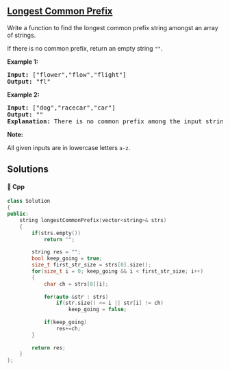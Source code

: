 ## [Longest Common Prefix](https://leetcode.com/problems/longest-common-prefix)

<p>Write a function to find the longest common prefix string amongst an array of strings.</p>

<p>If there is no common prefix, return an empty string <code>&quot;&quot;</code>.</p>

<p><strong>Example 1:</strong></p>

<pre>
<strong>Input: </strong>[&quot;flower&quot;,&quot;flow&quot;,&quot;flight&quot;]
<strong>Output:</strong> &quot;fl&quot;
</pre>

<p><strong>Example 2:</strong></p>

<pre>
<strong>Input: </strong>[&quot;dog&quot;,&quot;racecar&quot;,&quot;car&quot;]
<strong>Output:</strong> &quot;&quot;
<strong>Explanation:</strong> There is no common prefix among the input strings.
</pre>

<p><strong>Note:</strong></p>

<p>All given inputs are in lowercase letters <code>a-z</code>.</p>


## Solutions
#### 🧠 Cpp
```cpp
class Solution
{
public:
    string longestCommonPrefix(vector<string>& strs)
    {
        if(strs.empty())
            return "";
        
        string res = "";  
        bool keep_going = true;
        size_t first_str_size = strs[0].size(); 
        for(size_t i = 0; keep_going && i < first_str_size; i++)
        {
            char ch = strs[0][i];
            
            for(auto &str : strs)
                if(str.size() <= i || str[i] != ch)
                    keep_going = false;
            
            if(keep_going)
                res+=ch;      
        }
        
        return res;
    }
};
```
